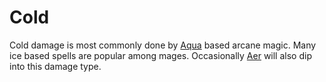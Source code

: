 # Cold
Cold damage is most commonly done by [Aqua](../Magic/Spell%20Domains/Water.md) based arcane magic. Many ice based spells are popular among mages. Occasionally [Aer](../Magic/Spell%20Domains/Air.md) will also dip into this damage type.